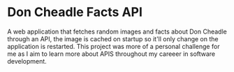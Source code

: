 # Don Cheadle Facts API
A web application that fetches random images and facts about Don Cheadle through an API, the image is cached on startup so it'll only change on the application is restarted.
This project was more of a personal challenge for me as I aim to learn more about APIS throughout my careeer in software development.
